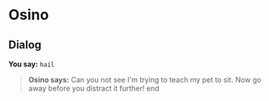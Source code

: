 # Osino


## Dialog

**You say:** `hail`



>**Osino says:** Can you not see I'm trying to teach my pet to sit.  Now go away before you distract it further!
end
